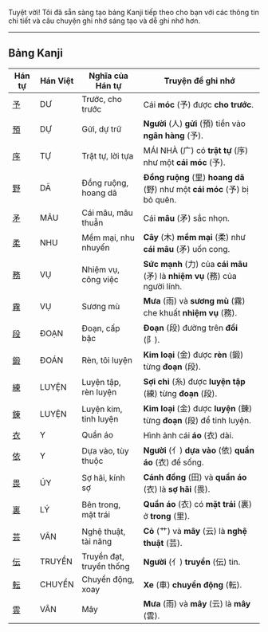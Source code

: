 Tuyệt vời\! Tôi đã sẵn sàng tạo bảng Kanji tiếp theo cho bạn với các thông tin chi tiết và câu chuyện ghi nhớ sáng tạo và dễ ghi nhớ hơn.

-----

## Bảng Kanji

| Hán tự | Hán Việt | Nghĩa của Hán tự | Truyện để ghi nhớ |
|---|---|---|---|
| [予](https://mazii.net/vi-VN/search/kanji/javi/%E4%BA%88) | DƯ | Trước, cho trước | Cái **móc** (予) được **cho trước**. |
| [預](https://mazii.net/vi-VN/search/kanji/javi/%E9%A0%90) | DỰ | Gửi, dự trữ | **Người** (人) **gửi** (預) tiền vào **ngân hàng** (予). |
| [序](https://mazii.net/vi-VN/search/kanji/javi/%E5%BA%8F) | TỰ | Trật tự, lời tựa | MÁI NHÀ (广) có **trật tự** (序) như một **cái móc** (予). |
| [野](https://mazii.net/vi-VN/search/kanji/javi/%E9%87%8E) | DÃ | Đồng ruộng, hoang dã | **Đồng ruộng** (里) **hoang dã** (野) như một **cái móc** (予) bị bỏ quên. |
| [矛](https://mazii.net/vi-VN/search/kanji/javi/%E7%9F%9B) | MÂU | Cái mâu, mâu thuẫn | Cái **mâu** (矛) sắc nhọn. |
| [柔](https://mazii.net/vi-VN/search/kanji/javi/%E6%9F%94) | NHU | Mềm mại, nhu nhuyến | **Cây** (木) **mềm mại** (柔) như **cái mâu** (矛) uốn cong. |
| [務](https://mazii.net/vi-VN/search/kanji/javi/%E5%8B%99) | VỤ | Nhiệm vụ, công việc | **Sức mạnh** (力) của **cái mâu** (矛) là **nhiệm vụ** (務) của người lính. |
| [霧](https://mazii.net/vi-VN/search/kanji/javi/%E9%9C%A7) | VỤ | Sương mù | **Mưa** (雨) và **sương mù** (霧) che khuất **nhiệm vụ** (務). |
| [段](https://mazii.net/vi-VN/search/kanji/javi/%E6%AE%B5) | ĐOẠN | Đoạn, cấp bậc | **Đoạn** (段) đường trên **đồi** (阝). |
| [鍛](https://mazii.net/vi-VN/search/kanji/javi/%E9%8D%9B) | ĐOÁN | Rèn, tôi luyện | **Kim loại** (金) được **rèn** (鍛) từng **đoạn** (段). |
| [練](https://mazii.net/vi-VN/search/kanji/javi/%E7%B7%B4) | LUYỆN | Luyện tập, rèn luyện | **Sợi chỉ** (糸) được **luyện tập** (練) từng **đoạn** (段). |
| [錬](https://mazii.net/vi-VN/search/kanji/javi/%E9%8C%AC) | LUYỆN | Luyện kim, tinh luyện | **Kim loại** (金) được **luyện** (錬) từng **đoạn** (段) để tinh luyện. |
| [衣](https://mazii.net/vi-VN/search/kanji/javi/%E8%A1%A3) | Y | Quần áo | Hình ảnh cái **áo** (衣) dài. |
| [依](https://mazii.net/vi-VN/search/kanji/javi/%E4%BE%9D) | Y | Dựa vào, tùy thuộc | **Người** (亻) **dựa vào** (依) **quần áo** (衣) để sống. |
| [畏](https://mazii.net/vi-VN/search/kanji/javi/%E7%95%8F) | ÚY | Sợ hãi, kính sợ | **Cánh đồng** (田) và **quần áo** (衣) là **sợ hãi** (畏). |
| [裏](https://mazii.net/vi-VN/search/kanji/javi/%E8%A3%8F) | LÝ | Bên trong, mặt trái | **Quần áo** (衣) có **mặt trái** (裏) ở **trong** (里). |
| [芸](https://mazii.net/vi-VN/search/kanji/javi/%E8%8A%B8) | VÂN | Nghệ thuật, tài năng | **Cỏ** (艹) và **mây** (云) là **nghệ thuật** (芸). |
| [伝](https://mazii.net/vi-VN/search/kanji/javi/%E4%BC%9D) | TRUYỀN | Truyền đạt, truyền thống | **Người** (亻) **truyền** (伝) tin. |
| [転](https://mazii.net/vi-VN/search/kanji/javi/%E8%BB%A2) | CHUYỂN | Chuyển động, xoay | **Xe** (車) **chuyển động** (転). |
| [雲](https://mazii.net/vi-VN/search/kanji/javi/%E9%9B%B2) | VÂN | Mây | **Mưa** (雨) và **mây** (云) là **mây** (雲). |

